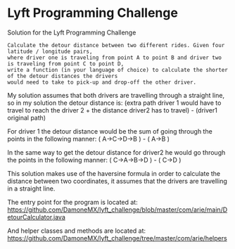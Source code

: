 Lyft Programming Challenge
==============

Solution for the Lyft Programming Challenge 

```
Calculate the detour distance between two different rides. Given four latitude / longitude pairs, 
where driver one is traveling from point A to point B and driver two is traveling from point C to point D, 
write a function (in your language of choice) to calculate the shorter of the detour distances the drivers 
would need to take to pick-up and drop-off the other driver.
```

My solution assumes that both drivers are travelling through a straight line, so in my solution the detour distance is: (extra path driver 1 would have to travel to reach the driver 2 + the distance driver2 has to travel) - (driver1 original path)

For driver 1 the detour distance would be the sum of going through the points in the following manner: 
( A->C->D->B ) - ( A->B )

In the same way to get the detour distance for driver2 he would go through the points in the following manner:
( C->A->B->D ) - ( C->D )

This solution makes use of the haversine formula in order to calculate the distance between two coordinates,
it assumes that the drivers are travelling in a straight line.

The entry point for the program is located at: 
https://github.com/DamoneMX/lyft_challenge/blob/master/com/arie/main/DetourCalculator.java

And helper classes and methods are located at: 
https://github.com/DamoneMX/lyft_challenge/tree/master/com/arie/helpers
